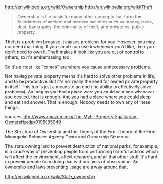 
http://en.wikipedia.org/wiki/Ownership
http://en.wikipedia.org/wiki/Theft

> Ownership is the basis for many other concepts that form the foundations of ancient and modern societies such as money, trade, debt, bankruptcy, the criminality of theft, and private vs. public property.

Theft is a problem because it causes problems for you. However, you may not need that thing. If you simply can use it whenever you'd like, then you don't need to own it. Theft makes it look like you are out of control to others, so it's embarrassing too.

So it's almost like "crimes" are where you cause unnecessary problems.

Not having private property means it's hard to solve other problems in life, and to be productive. But it's not really the need for owned private property in itself. This too is just a means to an end (the ability to effectively solve problems). As long as you had a place were you could be alone whenever you desired, that is enough. And you had a place where you could sleep and eat and shower. That is enough. Nobody needs to own any of these things.

sources
  http://www.amazon.com/The-Myth-Property-Egalitarian-Ownership/dp/0195085949

  The Structure of Ownership and the Theory of the Firm
  Theory of the Firm: Managerial Behavior, Agency Costs and Ownership Structure

The state owning land to prevent destruction of national parks, for example, is a crude way of preventing people from performing harmful actions which will affect the environment, affect research, and all that other stuff. It's hard to prevent people from doing that without tools of observation. So ownership and laws preventing usage are a way around that.

http://en.wikipedia.org/wiki/State_ownership
